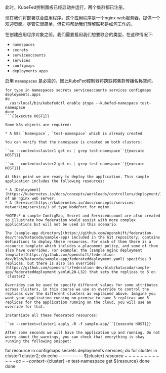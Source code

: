此时，KubeFed控制面板已经启动并运行，两个集群都已注册。

现在我们将部署联合应用程序。这个应用程序是一个nginx web服务器，提供一个欢迎页面。尽管它很简单，但它将帮助我们理解联邦是如何工作的。

在创建应用程序对象之前，我们需要启用我们想要联合的类型，在这种情况下:

* ``namespaces``
* ``secrets``
* ``serviceaccounts``
* ``services``
* ``configmaps``
* ``deployments.apps``

启用 ``namespaces`` 是必需的，因此KubeFed控制器将跨联邦集群传播名称空间。

```
for type in namespaces secrets serviceaccounts services configmaps deployments.apps
do
  /usr/local/bin/kubefedctl enable $type --kubefed-namespace test-namespace
done
```{{execute HOST1}}

Some k8s objects are required:

* A k8s `Namespace`, `test-namespace` which is already created

You can verify that the namespace is created on both clusters:

``oc --context=cluster1 get ns | grep test-namespace``{{execute HOST1}}

``oc --context=cluster2 get ns | grep test-namespace``{{execute HOST1}}

At this point we are ready to deploy the application. This sample application includes the following resources:

* A [Deployment](https://kubernetes.io/docs/concepts/workloads/controllers/deployment/) of an nginx web server.
* A [Service](https://kubernetes.io/docs/concepts/services-networking/service/) of type NodePort for nginx.

*NOTE:* A sample ConfigMap, Secret and ServiceAccount are also created to illustrate how federation would assist with more complex applications but will not be used in this scenario.

The [sample-app directory](https://github.com/openshift/federation-dev/tree/katacoda/sample-app) included in the Git repository, contains definitions to deploy these resources. For each of them there is a resource template which includes a placement policy, and some of them also have overrides. For example: the [sample nginx deployment template](https://github.com/openshift/federation-dev/blob/katacoda/sample-app/federateddeployment.yaml) specifies 3 replicas, but there is also [an override](https://github.com/openshift/federation-dev/blob/katacoda/sample-app/federateddeployment.yaml#L28-L32) that sets the replicas to 5 on `cluster2`.

Overrides can be used to specify different values for some attributes across clusters, in this course we use an override to control the replicas over the different clusters as explained above. Imagine you want your application running on-premise to have 3 replicas and 5 replicas for the application running on the cloud, you will use an override for that.

Instantiate all these federated resources:

``oc --context=cluster1 apply -R -f sample-app/``{{execute HOST1}}

After some seconds we will have the application up and running. Do not worry about the warnings, you can check that everything is okay running the following snippet:

```
for resource in configmaps secrets deployments services; do
    for cluster in cluster1 cluster2; do
        echo ------------ ${cluster} ${resource} ------------
        oc --context=${cluster} -n test-namespace get ${resource}
    done
done
```{{execute HOST1}}